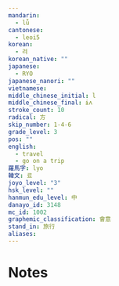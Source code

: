 ```yaml
---
mandarin:
  - lǚ
cantonese:
  - leoi5
korean:
  - 려
korean_native: ""
japanese:
  - RYO
japanese_nanori: ""
vietnamese:
middle_chinese_initial: l
middle_chinese_final: ɨʌ
stroke_count: 10
radical: 方
skip_number: 1-4-6
grade_level: 3
pos: ""
english:
  - travel
  - go on a trip
羅馬字: lyo
韓文: 료
joyo_level: "3"
hsk_level: ""
hanmun_edu_level: 中
danayo_id: 3148
mc_id: 1002
graphemic_classification: 會意
stand_in: 旅行
aliases:
---
```


# Notes
